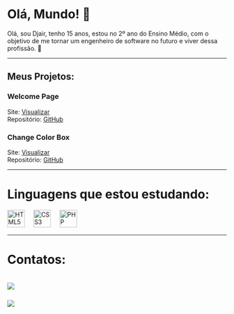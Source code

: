 # Olá, Mundo! 👋

<p> Olá, sou Djair, tenho 15 anos, estou no 2º ano do Ensino Médio, 
com o objetivo de me tornar um engenheiro de software no futuro e viver dessa profissão. 🤙</p>

---

## Meus Projetos:

### Welcome Page
Site: [Visualizar](https://github.com/Djair235/welcome-page) <br>
Repositório: [GitHub](https://github.com/Djair235/welcome-page)

### Change Color Box
Site: [Visualizar](https://djair235.github.io/Change-Color-Box/)  
Repositório: [GitHub](https://github.com/Djair235/Change-Color-Box)

---

# Linguagens que estou estudando:
<div align="left">
  <img src="https://cdn.jsdelivr.net/gh/devicons/devicon/icons/html5/html5-original.svg" height="40" alt="HTML5 Logo"  />
  <img width="12" />
  <img src="https://cdn.jsdelivr.net/gh/devicons/devicon/icons/css3/css3-original.svg" height="40" alt="CSS3 Logo"  />
  <img width="12" />
  <img src="https://cdn.jsdelivr.net/gh/devicons/devicon/icons/php/php-original.svg" height="40" alt="PHP Logo"  />
</div>

---

# Contatos:

<br clear="both">

<a href="https://www.instagram.com/djairwxps?igsh=MWZ2MmViYW5iYnZzcg%3D%3D&utm_source=qr" target="_blank">
  <img align="left" height="" src="https://img.shields.io/badge/Instagram-E4405F?style=for-the-badge&logo=instagram&logoColor=white"  />
</a>

###

<br clear="both">

<a href="https://discordapp.com/users/854099855114371132" target="_blank">
  <img align="left" height="" src="https://img.shields.io/badge/Discord-7289DA?style=for-the-badge&logo=discord&logoColor=white"  />
</a>

###
